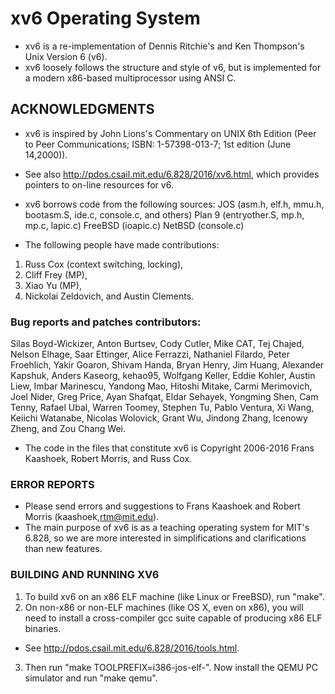 # xv6 Operating System

- xv6 is a re-implementation of Dennis Ritchie's and Ken Thompson's Unix Version 6 (v6).  
- xv6 loosely follows the structure and style of v6, but is implemented for a modern x86-based multiprocessor using ANSI C.

## ACKNOWLEDGMENTS

- xv6 is inspired by John Lions's Commentary on UNIX 6th Edition (Peer to Peer Communications; ISBN: 1-57398-013-7; 1st edition (June 14,2000)). 
- See also http://pdos.csail.mit.edu/6.828/2016/xv6.html, which provides pointers to on-line resources for v6.

- xv6 borrows code from the following sources:
    JOS (asm.h, elf.h, mmu.h, bootasm.S, ide.c, console.c, and others)
    Plan 9 (entryother.S, mp.h, mp.c, lapic.c)
    FreeBSD (ioapic.c)
    NetBSD (console.c)

- The following people have made contributions: 

1. Russ Cox (context switching, locking), 
2. Cliff Frey (MP),
3. Xiao Yu (MP),
4. Nickolai Zeldovich, and Austin Clements.

### Bug reports and patches contributors: 
Silas Boyd-Wickizer, Anton Burtsev, Cody Cutler, Mike CAT, Tej Chajed, Nelson Elhage,
Saar Ettinger, Alice Ferrazzi, Nathaniel Filardo, Peter Froehlich, Yakir Goaron,
Shivam Handa, Bryan Henry, Jim Huang, Alexander Kapshuk, Anders Kaseorg,
kehao95, Wolfgang Keller, Eddie Kohler, Austin Liew, Imbar Marinescu, Yandong
Mao, Hitoshi Mitake, Carmi Merimovich, Joel Nider, Greg Price, Ayan Shafqat,
Eldar Sehayek, Yongming Shen, Cam Tenny, Rafael Ubal, Warren Toomey, Stephen Tu,
Pablo Ventura, Xi Wang, Keiichi Watanabe, Nicolas Wolovick, Grant Wu, Jindong
Zhang, Icenowy Zheng, and Zou Chang Wei.

- The code in the files that constitute xv6 is
Copyright 2006-2016 Frans Kaashoek, Robert Morris, and Russ Cox.

### ERROR REPORTS

- Please send errors and suggestions to Frans Kaashoek and Robert Morris (kaashoek,rtm@mit.edu).
- The main purpose of xv6 is as a teaching operating system for MIT's 6.828, so we are more interested in simplifications and clarifications than new features.

### BUILDING AND RUNNING XV6

1. To build xv6 on an x86 ELF machine (like Linux or FreeBSD), run "make". 
2. On non-x86 or non-ELF machines (like OS X, even on x86), you will need to install a cross-compiler gcc suite capable of producing x86 ELF binaries. 
- See http://pdos.csail.mit.edu/6.828/2016/tools.html.
3. Then run "make TOOLPREFIX=i386-jos-elf-". Now install the QEMU PC simulator and run "make qemu".
